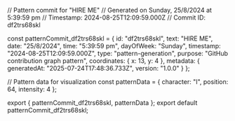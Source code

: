 // Pattern commit for "HIRE ME"
// Generated on Sunday, 25/8/2024 at 5:39:59 pm
// Timestamp: 2024-08-25T12:09:59.000Z
// Commit ID: df2trs68skl

const patternCommit_df2trs68skl = {
  id: "df2trs68skl",
  text: "HIRE ME",
  date: "25/8/2024",
  time: "5:39:59 pm",
  dayOfWeek: "Sunday",
  timestamp: "2024-08-25T12:09:59.000Z",
  type: "pattern-generation",
  purpose: "GitHub contribution graph pattern",
  coordinates: {
    x: 13,
    y: 4
  },
  metadata: {
    generatedAt: "2025-07-24T17:48:36.733Z",
    version: "1.0.0"
  }
};

// Pattern data for visualization
const patternData = {
  character: "I",
  position: 64,
  intensity: 4
};

export { patternCommit_df2trs68skl, patternData };
export default patternCommit_df2trs68skl;
